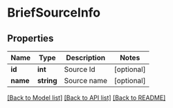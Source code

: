 # BriefSourceInfo

## Properties
Name | Type | Description | Notes
------------ | ------------- | ------------- | -------------
**id** | **int** | Source Id | [optional] 
**name** | **string** | Source name | [optional] 

[[Back to Model list]](../README.md#documentation-for-models) [[Back to API list]](../README.md#documentation-for-api-endpoints) [[Back to README]](../README.md)

